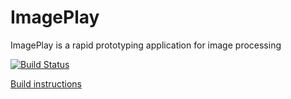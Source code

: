 # ImagePlay
ImagePlay is a rapid prototyping application for image processing

[![Build Status](https://travis-ci.org/cpvrlab/ImagePlay.svg?branch=master)](https://travis-ci.org/cpvrlab/ImagePlay)

[Build instructions](install.md)
